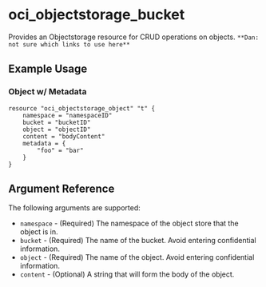 # oci\_objectstorage\_bucket

Provides an Objectstorage resource for CRUD operations on objects.
`**Dan: not sure which links to use here**`

## Example Usage

### Object w/ Metadata

```
resource "oci_objectstorage_object" "t" {
    namespace = "namespaceID"
    bucket = "bucketID"
    object = "objectID"
    content = "bodyContent"
    metadata = {
        "foo" = "bar"
    }
}
```

## Argument Reference

The following arguments are supported:

* `namespace` - (Required) The namespace of the object store that the object is in.
* `bucket` - (Required) The name of the bucket. Avoid entering confidential information.
* `object` - (Required) The name of the object. Avoid entering confidential information.
* `content` - (Optional) A string that will form the body of the object.
